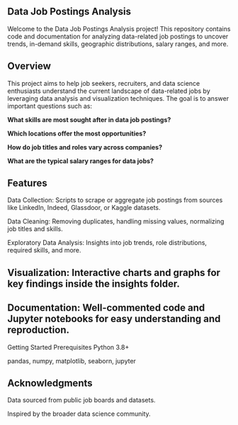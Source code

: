 ## Data Job Postings Analysis
Welcome to the Data Job Postings Analysis project! This repository contains code and documentation for analyzing data-related job postings to uncover trends, in-demand skills, geographic distributions, salary ranges, and more.

## Overview
This project aims to help job seekers, recruiters, and data science enthusiasts understand the current landscape of data-related jobs by leveraging data analysis and visualization techniques. The goal is to answer important questions such as:

**What skills are most sought after in data job postings?**

**Which locations offer the most opportunities?**

**How do job titles and roles vary across companies?**

**What are the typical salary ranges for data jobs?**

## Features
Data Collection: Scripts to scrape or aggregate job postings from sources like LinkedIn, Indeed, Glassdoor, or Kaggle datasets.

Data Cleaning: Removing duplicates, handling missing values, normalizing job titles and skills.

Exploratory Data Analysis: Insights into job trends, role distributions, required skills, and more.

## Visualization: Interactive charts and graphs for key findings inside the insights folder.

## Documentation: Well-commented code and Jupyter notebooks for easy understanding and reproduction.

Getting Started
Prerequisites
Python 3.8+

pandas, numpy, matplotlib, seaborn, jupyter

## Acknowledgments
Data sourced from public job boards and datasets.

Inspired by the broader data science community.